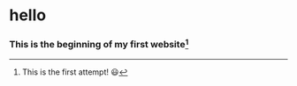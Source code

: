 # hello
### This is the beginning of my first website[^1]
[^1]: This is the first attempt! :smiley:
